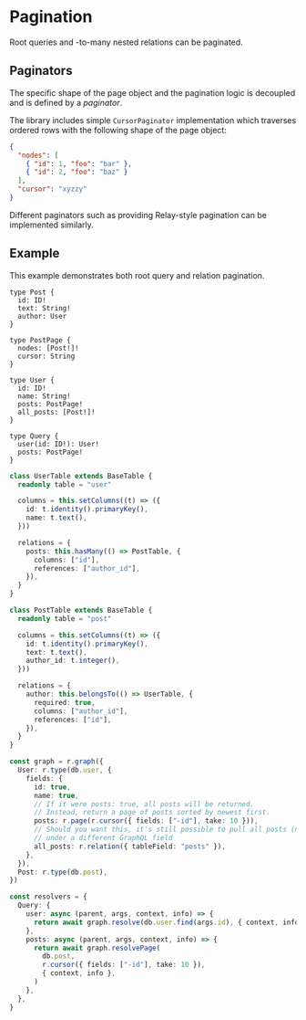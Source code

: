 # Pagination

Root queries and -to-many nested relations can be paginated.

## Paginators

The specific shape of the page object and the pagination logic is decoupled and is defined by a _paginator_.

The library includes simple `CursorPaginator` implementation which traverses ordered rows with the following shape of the page object:

```json
{
  "nodes": [
    { "id": 1, "foo": "bar" },
    { "id": 2, "foo": "baz" }
  ],
  "cursor": "xyzzy"
}
```

Different paginators such as providing Relay-style pagination can be implemented similarly.

## Example

This example demonstrates both root query and relation pagination.

```gql
type Post {
  id: ID!
  text: String!
  author: User
}

type PostPage {
  nodes: [Post!]!
  cursor: String
}

type User {
  id: ID!
  name: String!
  posts: PostPage!
  all_posts: [Post!]!
}

type Query {
  user(id: ID!): User!
  posts: PostPage!
}
```

```ts
class UserTable extends BaseTable {
  readonly table = "user"

  columns = this.setColumns((t) => ({
    id: t.identity().primaryKey(),
    name: t.text(),
  }))

  relations = {
    posts: this.hasMany(() => PostTable, {
      columns: ["id"],
      references: ["author_id"],
    }),
  }
}

class PostTable extends BaseTable {
  readonly table = "post"

  columns = this.setColumns((t) => ({
    id: t.identity().primaryKey(),
    text: t.text(),
    author_id: t.integer(),
  }))

  relations = {
    author: this.belongsTo(() => UserTable, {
      required: true,
      columns: ["author_id"],
      references: ["id"],
    }),
  }
}

const graph = r.graph({
  User: r.type(db.user, {
    fields: {
      id: true,
      name: true,
      // If it were posts: true, all posts will be returned.
      // Instead, return a page of posts sorted by newest first.
      posts: r.page(r.cursor({ fields: ["-id"], take: 10 })),
      // Should you want this, it's still possible to pull all posts (non-paginated)
      // under a different GraphQL field
      all_posts: r.relation({ tableField: "posts" }),
    },
  }),
  Post: r.type(db.post),
})

const resolvers = {
  Query: {
    user: async (parent, args, context, info) => {
      return await graph.resolve(db.user.find(args.id), { context, info })
    },
    posts: async (parent, args, context, info) => {
      return await graph.resolvePage(
        db.post,
        r.cursor({ fields: ["-id"], take: 10 }),
        { context, info },
      )
    },
  },
}
```
